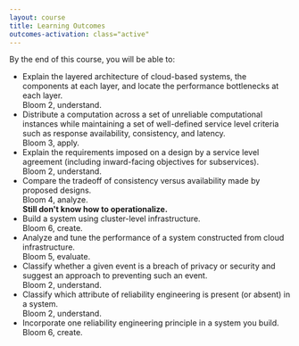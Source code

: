 ```yaml
---
layout: course
title: Learning Outcomes
outcomes-activation: class="active"
---
```

By the end of this course, you will be able to:

* Explain the layered architecture of cloud-based systems, the components at each layer, and locate the performance bottlenecks at each layer.<br/>
  Bloom 2, understand.
* Distribute a computation across a set of unreliable computational instances while maintaining a set of well-defined service level criteria such as response availability, consistency, and latency.<br/>
  Bloom 3, apply.
* Explain the requirements imposed on a design by a service level agreement (including inward-facing objectives for subservices).<br/>
  Bloom 2, understand.
* Compare the tradeoff of consistency versus availability made by proposed designs.<br/>
  Bloom 4, analyze. <div class="commentary"><strong>Still don't know how to operationalize.</strong></div>
* Build a system using cluster-level infrastructure.<br/>
  Bloom 6, create.
* Analyze and tune the performance of a system constructed from cloud infrastructure.<br/>
  Bloom 5, evaluate.
* Classify whether a given event is a breach of privacy or security and suggest an approach to preventing such an event.<br/>
  Bloom 2, understand.
* Classify which attribute of reliability engineering is present (or absent) in a system.<br/>
  Bloom 2, understand.
* Incorporate one reliability engineering principle in a system you build.<br/>
  Bloom 6, create.
   
